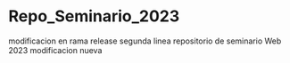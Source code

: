 # Repo_Seminario_2023

modificacion en rama release 
segunda linea
repositorio de seminario Web 2023
modificacion nueva 